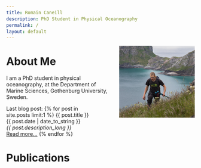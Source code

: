 ```yaml
---
title: Romain Caneill
description: PhD Student in Physical Oceanography
permalink: /
layout: default
---
```


<img alt="Picture of Romain Caneill" src="/assets/images/romain.jpg" width="40%" style="float: right; margin: 0 0 0 15px;">

# About Me

I am a PhD student in physical oceanography, at the Department of Marine Sciences, Gothenburg University, Sweden.

<article style="width:50%;">
Last blog post: 
{% for post in site.posts limit:1 %}
    {{ post.title }}
    <div class="meta">{{ post.date | date_to_string }}</div>
    <div class="meta"><i>{{ post.description_long }}</i></div>
    <a href="{{ post.url }}">Read more...</a>
{% endfor %}
</article>

# Publications

<div w3-include-html="https://raw.githubusercontent.com/rcaneill/cv/build_html/publications.html"></div> 


<script>
includeHTML();
</script>

